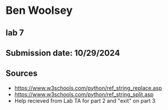 # Ben Woolsey
## lab 7
## Submission date: 10/29/2024
## Sources 
* https://www.w3schools.com/python/ref_string_replace.asp
* https://www.w3schools.com/python/ref_string_split.asp
* Help recieved from Lab TA for part 2 and "exit" on part 3
